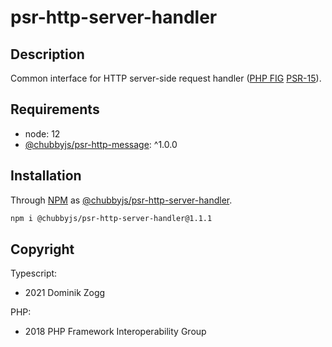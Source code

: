 # psr-http-server-handler

## Description

Common interface for HTTP server-side request handler ([PHP FIG][2] [PSR-15][3]).

## Requirements

 * node: 12
 * [@chubbyjs/psr-http-message][4]: ^1.0.0

## Installation

Through [NPM](https://www.npmjs.com) as [@chubbyjs/psr-http-server-handler][1].

```sh
npm i @chubbyjs/psr-http-server-handler@1.1.1
```

## Copyright

Typescript:
 * 2021 Dominik Zogg

PHP:
 * 2018 PHP Framework Interoperability Group

[1]: https://www.npmjs.com/package/@chubbyjs/psr-http-server-handler
[2]: https://www.php-fig.org/
[3]: https://www.php-fig.org/psr/psr-15/
[4]: https://www.npmjs.com/package/@chubbyjs/psr-http-message
